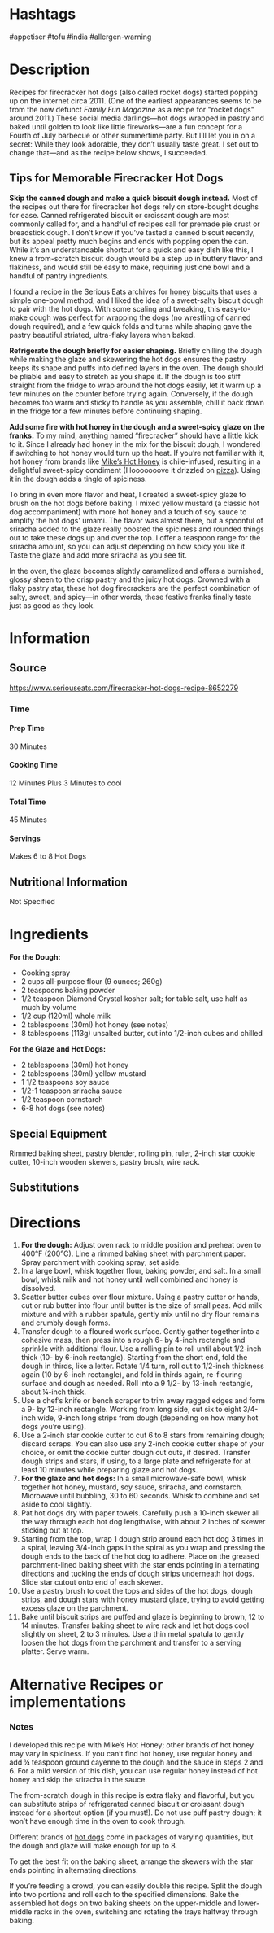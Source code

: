 # Hashtags
#appetiser #tofu #india #allergen-warning 
# Description
Recipes for firecracker hot dogs (also called rocket dogs) started popping up on the internet circa 2011. (One of the earliest appearances seems to be from the now defunct _Family Fun Magazine_ as a recipe for "rocket dogs" around 2011.) These social media darlings—hot dogs wrapped in pastry and baked until golden to look like little fireworks—are a fun concept for a Fourth of July barbecue or other summertime party. But I’ll let you in on a secret: While they look adorable, they don’t usually taste great. I set out to change that—and as the recipe below shows, I succeeded.
## Tips for Memorable Firecracker Hot Dogs

**Skip the canned dough and make a quick biscuit dough instead.** Most of the recipes out there for firecracker hot dogs rely on store-bought doughs for ease. Canned refrigerated biscuit or croissant dough are most commonly called for, and a handful of recipes call for premade pie crust or breadstick dough. I don’t know if you’ve tasted a canned biscuit recently, but its appeal pretty much begins and ends with popping open the can. While it’s an understandable shortcut for a quick and easy dish like this, I knew a from-scratch biscuit dough would be a step up in buttery flavor and flakiness, and would still be easy to make, requiring just one bowl and a handful of pantry ingredients.

I found a recipe in the Serious Eats archives for [honey biscuits](https://www.seriouseats.com/honey-biscuits-recipe) that uses a simple one-bowl method, and I liked the idea of a sweet-salty biscuit dough to pair with the hot dogs. With some scaling and tweaking, this easy-to-make dough was perfect for wrapping the dogs (no wrestling of canned dough required), and a few quick folds and turns while shaping gave the pastry beautiful striated, ultra-flaky layers when baked.

**Refrigerate the dough briefly for easier shaping.** Briefly chilling the dough while making the glaze and skewering the hot dogs ensures the pastry keeps its shape and puffs into defined layers in the oven. The dough should be pliable and easy to stretch as you shape it. If the dough is too stiff straight from the fridge to wrap around the hot dogs easily, let it warm up a few minutes on the counter before trying again. Conversely, if the dough becomes too warm and sticky to handle as you assemble, chill it back down in the fridge for a few minutes before continuing shaping.

**Add some fire with hot honey in the dough and a sweet-spicy glaze on the franks.** To my mind, anything named “firecracker” should have a little kick to it. Since I already had honey in the mix for the biscuit dough, I wondered if switching to hot honey would turn up the heat. If you’re not familiar with it, hot honey from brands like [Mike’s Hot Honey](https://mikeshothoney.com/) is chile-infused, resulting in a delightful sweet-spicy condiment (I looooooove it drizzled on [pizza](https://www.seriouseats.com/pizza-with-spicy-salami-soppressata-honey-recipe)). Using it in the dough adds a tingle of spiciness.

To bring in even more flavor and heat, I created a sweet-spicy glaze to brush on the hot dogs before baking. I mixed yellow mustard (a classic hot dog accompaniment) with more hot honey and a touch of soy sauce to amplify the hot dogs' umami. The flavor was almost there, but a spoonful of sriracha added to the glaze really boosted the spiciness and rounded things out to take these dogs up and over the top. I offer a teaspoon range for the sriracha amount, so you can adjust depending on how spicy you like it. Taste the glaze and add more sriracha as you see fit.

In the oven, the glaze becomes slightly caramelized and offers a burnished, glossy sheen to the crisp pastry and the juicy hot dogs. Crowned with a flaky pastry star, these hot dog firecrackers are the perfect combination of salty, sweet, and spicy—in other words, these festive franks finally taste just as good as they look.
# Information
## Source
https://www.seriouseats.com/firecracker-hot-dogs-recipe-8652279
### Time
#### Prep Time
30 Minutes
#### Cooking Time
12 Minutes
Plus 3 Minutes to cool
#### Total Time
45 Minutes
#### Servings
Makes 6 to 8 Hot Dogs
## Nutritional Information
Not Specified
# Ingredients
**For the Dough:**
- Cooking spray
- 2 cups all-purpose flour (9 ounces; 260g) 
- 2 teaspoons baking powder
- 1/2 teaspoon Diamond Crystal kosher salt; for table salt, use half as much by volume
- 1/2 cup (120ml) whole milk
- 2 tablespoons (30ml) hot honey (see notes)
- 8 tablespoons (113g) unsalted butter, cut into 1/2-inch cubes and chilled 

**For the Glaze and Hot Dogs:**

- 2 tablespoons (30ml) hot honey
- 2 tablespoons (30ml) yellow mustard
- 1 1/2 teaspoons soy sauce
- 1/2-1 teaspoon sriracha sauce 
- 1/2 teaspoon cornstarch
- 6-8 hot dogs (see notes)
## Special Equipment

Rimmed baking sheet, pastry blender, rolling pin, ruler, 2-inch star cookie cutter, 10-inch wooden skewers, pastry brush, wire rack.
## Substitutions

# Directions
1. **For the dough:** Adjust oven rack to middle position and preheat oven to 400°F (200°C). Line a rimmed baking sheet with parchment paper. Spray parchment with cooking spray; set aside.
2. In a large bowl, whisk together flour, baking powder, and salt. In a small bowl, whisk milk and hot honey until well combined and honey is dissolved.
3. Scatter butter cubes over flour mixture. Using a pastry cutter or hands, cut or rub butter into flour until butter is the size of small peas. Add milk mixture and with a rubber spatula, gently mix until no dry flour remains and crumbly dough forms.
4. Transfer dough to a floured work surface. Gently gather together into a cohesive mass, then press into a rough 6- by 4-inch rectangle and sprinkle with additional flour. Use a rolling pin to roll until about 1/2-inch thick (10- by 6-inch rectangle). Starting from the short end, fold the dough in thirds, like a letter. Rotate 1/4 turn, roll out to 1/2-inch thickness again (10 by 6-inch rectangle), and fold in thirds again, re-flouring surface and dough as needed. Roll into a 9 1/2- by 13-inch rectangle, about ¼-inch thick.
5. Use a chef’s knife or bench scraper to trim away ragged edges and form a 9- by 12-inch rectangle. Working from long side, cut six to eight 3/4-inch wide, 9-inch long strips from dough (depending on how many hot dogs you’re using).
6. Use a 2-inch star cookie cutter to cut 6 to 8 stars from remaining dough; discard scraps. You can also use any 2-inch cookie cutter shape of your choice, or omit the cookie cutter dough cut outs, if desired. Transfer dough strips and stars, if using, to a large plate and refrigerate for at least 10 minutes while preparing glaze and hot dogs.
7. **For the glaze and hot dogs:** In a small microwave-safe bowl, whisk together hot honey, mustard, soy sauce, sriracha, and cornstarch. Microwave until bubbling, 30 to 60 seconds. Whisk to combine and set aside to cool slightly.
8. Pat hot dogs dry with paper towels. Carefully push a 10-inch skewer all the way through each hot dog lengthwise, with about 2 inches of skewer sticking out at top.
9. Starting from the top, wrap 1 dough strip around each hot dog 3 times in a spiral, leaving 3/4-inch gaps in the spiral as you wrap and pressing the dough ends to the back of the hot dog to adhere. Place on the greased parchment-lined baking sheet with the star ends pointing in alternating directions and tucking the ends of dough strips underneath hot dogs. Slide star cutout onto end of each skewer.
10. Use a pastry brush to coat the tops and sides of the hot dogs, dough strips, and dough stars with honey mustard glaze, trying to avoid getting excess glaze on the parchment.
11. Bake until biscuit strips are puffed and glaze is beginning to brown, 12 to 14 minutes. Transfer baking sheet to wire rack and let hot dogs cool slightly on sheet, 2 to 3 minutes. Use a thin metal spatula to gently loosen the hot dogs from the parchment and transfer to a serving platter. Serve warm.
# Alternative Recipes or implementations

### Notes
I developed this recipe with Mike’s Hot Honey; other brands of hot honey may vary in spiciness. If you can’t find hot honey, use regular honey and add ¼ teaspoon ground cayenne to the dough and the sauce in steps 2 and 6. For a mild version of this dish, you can use regular honey instead of hot honey and skip the sriracha in the sauce.

The from-scratch dough in this recipe is extra flaky and flavorful, but you can substitute strips of refrigerated canned biscuit or croissant dough instead for a shortcut option (if you must!). Do not use puff pastry dough; it won’t have enough time in the oven to cook through.

Different brands of [hot dogs](https://www.seriouseats.com/what-are-the-best-brand-of-hot-dogs-taste-test) come in packages of varying quantities, but the dough and glaze will make enough for up to 8.

To get the best fit on the baking sheet, arrange the skewers with the star ends pointing in alternating directions.

If you’re feeding a crowd, you can easily double this recipe. Split the dough into two portions and roll each to the specified dimensions. Bake the assembled hot dogs on two baking sheets on the upper-middle and lower-middle racks in the oven, switching and rotating the trays halfway through baking.